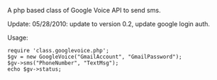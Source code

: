 A php based class of Google Voice API to send sms.

Update:
05/28/2010: update to version 0.2, update google login auth.

Usage:
```
require 'class.googlevoice.php';
$gv = new GoogleVoice("GmailAccount", "GmailPassword");
$gv->sms("PhoneNumber", "TextMsg");
echo $gv->status;
```